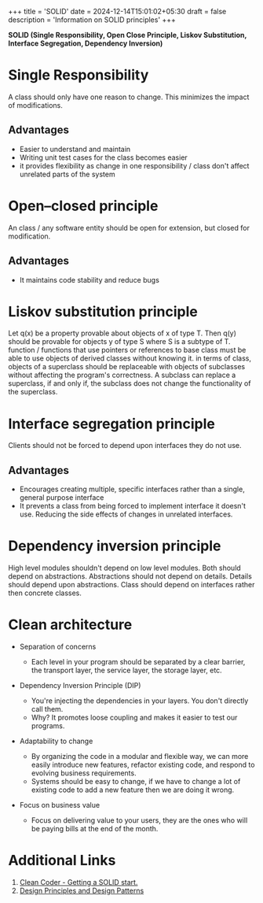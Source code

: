 +++
title = 'SOLID'
date = 2024-12-14T15:01:02+05:30
draft = false
description = 'Information on SOLID principles'
+++

**SOLID (Single Responsibility, Open Close Principle, Liskov Substitution, Interface Segregation, Dependency Inversion)**

# Single Responsibility

A class should only have one reason to change. This minimizes the impact of modifications.

## Advantages

- Easier to understand and maintain
- Writing unit test cases for the class becomes easier
- it provides flexibility as change in one responsibility / class don't affect unrelated parts of the system

# Open–closed principle

An class / any software entity should be open for extension, but closed for modification.

## Advantages

- It maintains code stability and reduce bugs

# Liskov substitution principle

Let q(x) be a property provable about objects of x of type T. Then q(y) should be provable for objects y of type S where S is a subtype of T.
function / functions that use pointers or references to base class must be able to use objects of derived classes without knowing it. in terms of class, objects of a superclass should be replaceable with objects of subclasses without affecting the program's correctness.
A subclass can replace a superclass, if and only if, the subclass does not change the functionality of the superclass.

# Interface segregation principle

Clients should not be forced to depend upon interfaces they do not use.

## Advantages

- Encourages creating multiple, specific interfaces rather than a single, general purpose interface
- It prevents a class from being forced to implement interface it doesn't use. Reducing the side effects of changes in unrelated interfaces.

# Dependency inversion principle

High level modules shouldn't depend on low level modules. Both should depend on abstractions.
Abstractions should not depend on details. Details should depend upon abstractions.
Class should depend on interfaces rather then concrete classes.

# Clean architecture

- Separation of concerns
    - Each level in your program should be separated by a clear barrier, the transport layer, the service layer, the storage layer, etc.

- Dependency Inversion Principle (DIP)
    - You're injecting the dependencies in your layers. You don't directly call them.
    - Why? It promotes loose coupling and makes it easier to test our programs.

- Adaptability to change
    - By organizing the code in a modular and flexible way, we can more easily introduce new features, refactor existing code, and respond to evolving business requirements.
    - Systems should be easy to change, if we have to change a lot of existing code to add a new feature then we are doing it wrong.

- Focus on business value
    - Focus on delivering value to your users, they are the ones who will be paying bills at the end of the month.

# Additional Links

1. [Clean Coder - Getting a SOLID start.](https://sites.google.com/site/unclebobconsultingllc/getting-a-solid-start)
2. [Design Principles and Design Patterns](https://web.archive.org/web/20150906155800/http://www.objectmentor.com/resources/articles/Principles_and_Patterns.pdf)
